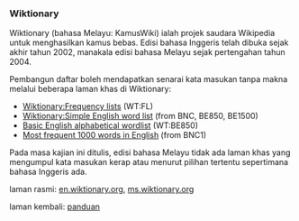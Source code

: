 ---
---

### Wiktionary

Wiktionary (bahasa Melayu: KamusWiki) ialah projek saudara
Wikipedia untuk menghasilkan kamus bebas. Edisi bahasa
Inggeris telah dibuka sejak akhir tahun 2002, manakala edisi
bahasa Melayu sejak pertengahan tahun 2004.

Pembangun daftar boleh mendapatkan senarai kata masukan
tanpa makna melalui beberapa laman khas di Wiktionary:

* [Wiktionary:Frequency lists][a] (WT:FL)
* [Wiktionary:Simple English word list][b] (from BNC, BE850,
BE1500)
* [Basic English alphabetical wordlist][c] (WT:BE850)
* [Most frequent 1000 words in English][d] (from BNC1)

Pada masa kajian ini ditulis, edisi bahasa Melayu tidak
ada laman khas yang mengumpul kata masukan kerap atau
menurut pilihan tertentu sepertimana bahasa Inggeris ada.

laman rasmi: [en.wiktionary.org][en], [ms.wiktionary.org][ms]

laman kembali: [panduan][0]

  [0]: ../index.md
  [a]: https://en.wiktionary.org/wiki/Wiktionary:Frequency_lists
  [b]: https://simple.wiktionary.org/wiki/Wiktionary:Simple_English_word_list
  [c]: https://simple.wiktionary.org/wiki/Wiktionary:Basic_English_alphabetical_wordlist
  [d]: https://simple.wiktionary.org/wiki/Wiktionary:Most_frequent_1000_words_in_English
  [ms]: https://ms.wiktionary.org/wiki/Laman_Utama
  [en]: https://en.wiktionary.org/wiki/Wiktionary:Main_Page
